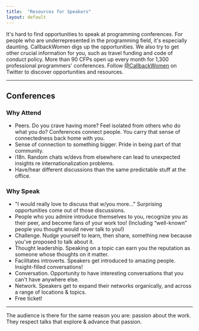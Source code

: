 ```yaml
---
title:  "Resources for Speakers"
layout: default
---
```


It's hard to find opportunities to speak at programming conferences. For people who are underrepresented in the programming field, it's especially daunting.  CallbackWomen digs up the opportunities. We also try to get other crucial information for you, such as travel funding and code of conduct policy. More than 90 CFPs open up every month for 1,300 professional programmers' conferences. Follow <a href="http://twitter.com/callbackwomen">@CallbackWomen</a> on Twitter to discover opportunities and resources.

---

## Conferences

### Why Attend

* Peers. Do you crave having more? Feel isolated from others who do what you do? Conferences connect people. You carry that sense of connectedness back home with you.
* Sense of connection to something bigger. Pride in being part of that community.
* i18n. Random chats w/devs from elsewhere can lead to unexpected insights re internationalization problems.
* Have/hear different discussions than the same predictable stuff at the office.

### Why Speak

* "I would really love to discuss that w/you more..." Surprising opportunities  come out of those discussions.
* People who you admire introduce themselves to you, recognize you as their peer, and become fans of your work too!  (Including “well-known” people you thought would never talk to you!) 
* Challenge. Nudge yourself to learn, then share, something new because you've proposed to talk about it.
* Thought leadership. Speaking on a topic can earn you the reputation as someone whose thoughts on it matter.
* Facilitates introverts. Speakers get introduced to amazing people. Insight-filled conversations!
* Conversation. Opportunity to have interesting conversations that you can't have anywhere else.
* Network. Speakers get to expand their networks organically, and across a range of locations & topics.
* Free ticket!

---

The audience is there for the same reason you are: passion about the work. They respect talks that explore & advance that passion.
